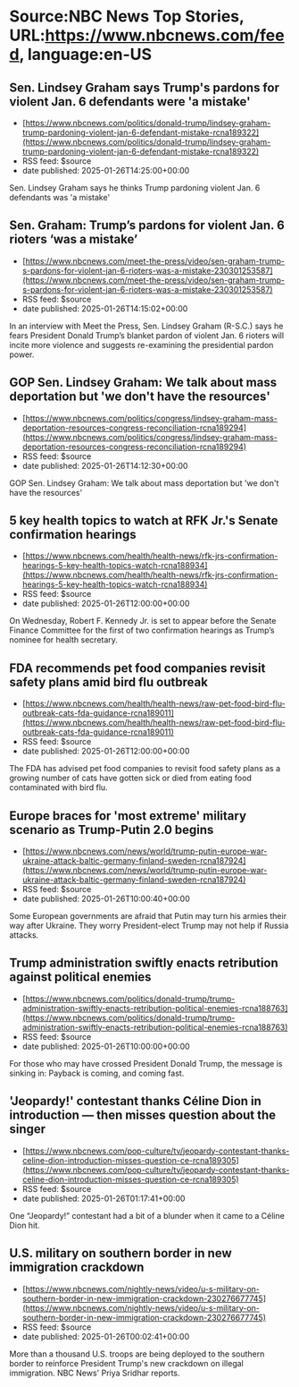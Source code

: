 # Source:NBC News Top Stories, URL:https://www.nbcnews.com/feed, language:en-US

## Sen. Lindsey Graham says Trump's pardons for violent Jan. 6 defendants were 'a mistake'
 - [https://www.nbcnews.com/politics/donald-trump/lindsey-graham-trump-pardoning-violent-jan-6-defendant-mistake-rcna189322](https://www.nbcnews.com/politics/donald-trump/lindsey-graham-trump-pardoning-violent-jan-6-defendant-mistake-rcna189322)
 - RSS feed: $source
 - date published: 2025-01-26T14:25:00+00:00

Sen. Lindsey Graham says he thinks Trump pardoning violent Jan. 6 defendants was 'a mistake'

## Sen. Graham: Trump’s pardons for violent Jan. 6 rioters ‘was a mistake’
 - [https://www.nbcnews.com/meet-the-press/video/sen-graham-trump-s-pardons-for-violent-jan-6-rioters-was-a-mistake-230301253587](https://www.nbcnews.com/meet-the-press/video/sen-graham-trump-s-pardons-for-violent-jan-6-rioters-was-a-mistake-230301253587)
 - RSS feed: $source
 - date published: 2025-01-26T14:15:02+00:00

In an interview with Meet the Press, Sen. Lindsey Graham (R-S.C.) says he fears President Donald Trump’s blanket pardon of violent Jan. 6 rioters will incite more violence and suggests re-examining the presidential pardon power.

## GOP Sen. Lindsey Graham: We talk about mass deportation but 'we don't have the resources'
 - [https://www.nbcnews.com/politics/congress/lindsey-graham-mass-deportation-resources-congress-reconciliation-rcna189294](https://www.nbcnews.com/politics/congress/lindsey-graham-mass-deportation-resources-congress-reconciliation-rcna189294)
 - RSS feed: $source
 - date published: 2025-01-26T14:12:30+00:00

GOP Sen. Lindsey Graham: We talk about mass deportation but 'we don't have the resources'

## 5 key health topics to watch at RFK Jr.'s Senate confirmation hearings
 - [https://www.nbcnews.com/health/health-news/rfk-jrs-confirmation-hearings-5-key-health-topics-watch-rcna188934](https://www.nbcnews.com/health/health-news/rfk-jrs-confirmation-hearings-5-key-health-topics-watch-rcna188934)
 - RSS feed: $source
 - date published: 2025-01-26T12:00:00+00:00

On Wednesday, Robert F. Kennedy Jr. is set to appear before the Senate Finance Committee for the first of two confirmation hearings as Trump’s nominee for health secretary.

## FDA recommends pet food companies revisit safety plans amid bird flu outbreak
 - [https://www.nbcnews.com/health/health-news/raw-pet-food-bird-flu-outbreak-cats-fda-guidance-rcna189011](https://www.nbcnews.com/health/health-news/raw-pet-food-bird-flu-outbreak-cats-fda-guidance-rcna189011)
 - RSS feed: $source
 - date published: 2025-01-26T12:00:00+00:00

The FDA has advised pet food companies to revisit food safety plans as a growing number of cats have gotten sick or died from eating food contaminated with bird flu.

## Europe braces for 'most extreme' military scenario as Trump-Putin 2.0 begins
 - [https://www.nbcnews.com/news/world/trump-putin-europe-war-ukraine-attack-baltic-germany-finland-sweden-rcna187924](https://www.nbcnews.com/news/world/trump-putin-europe-war-ukraine-attack-baltic-germany-finland-sweden-rcna187924)
 - RSS feed: $source
 - date published: 2025-01-26T10:00:40+00:00

Some European governments are afraid that Putin may turn his armies their way after Ukraine. They worry President-elect Trump may not help if Russia attacks.

## Trump administration swiftly enacts retribution against political enemies
 - [https://www.nbcnews.com/politics/donald-trump/trump-administration-swiftly-enacts-retribution-political-enemies-rcna188763](https://www.nbcnews.com/politics/donald-trump/trump-administration-swiftly-enacts-retribution-political-enemies-rcna188763)
 - RSS feed: $source
 - date published: 2025-01-26T10:00:00+00:00

For those who may have crossed President Donald Trump, the message is sinking in: Payback is coming, and coming fast.

## 'Jeopardy!' contestant thanks Céline Dion in introduction — then misses question about the singer
 - [https://www.nbcnews.com/pop-culture/tv/jeopardy-contestant-thanks-celine-dion-introduction-misses-question-ce-rcna189305](https://www.nbcnews.com/pop-culture/tv/jeopardy-contestant-thanks-celine-dion-introduction-misses-question-ce-rcna189305)
 - RSS feed: $source
 - date published: 2025-01-26T01:17:41+00:00

One “Jeopardy!” contestant had a bit of a blunder when it came to a Céline Dion hit.

## U.S. military on southern border in new immigration crackdown
 - [https://www.nbcnews.com/nightly-news/video/u-s-military-on-southern-border-in-new-immigration-crackdown-230276677745](https://www.nbcnews.com/nightly-news/video/u-s-military-on-southern-border-in-new-immigration-crackdown-230276677745)
 - RSS feed: $source
 - date published: 2025-01-26T00:02:41+00:00

More than a thousand U.S. troops are being deployed to the southern border to reinforce President Trump's new crackdown on illegal immigration. NBC News' Priya Sridhar reports.

